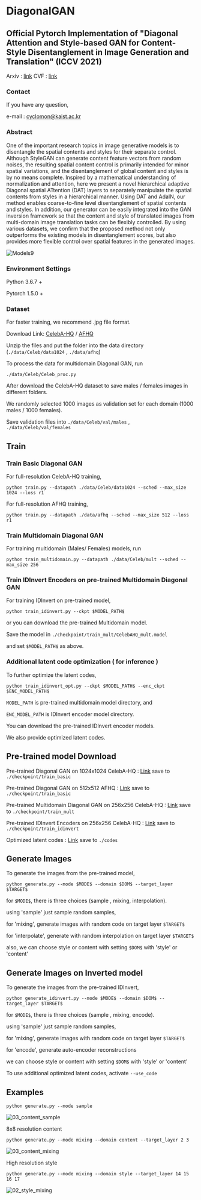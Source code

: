# DiagonalGAN
## Official Pytorch Implementation of "Diagonal Attention and Style-based GAN for Content-Style Disentanglement in Image Generation and Translation" (ICCV 2021)
Arxiv : [link](https://arxiv.org/abs/2103.16146)
 CVF : [link](https://openaccess.thecvf.com/content/ICCV2021/papers/Kwon_Diagonal_Attention_and_Style-Based_GAN_for_Content-Style_Disentanglement_in_Image_ICCV_2021_paper.pdf)

### Contact
If you have any question, 

e-mail : cyclomon@kaist.ac.kr

### Abstract
One of the important research topics in image generative models is to disentangle the spatial contents and styles for their separate control. Although StyleGAN can generate content feature vectors from random noises, the resulting spatial content control is primarily intended for minor spatial variations, and the disentanglement of global content and styles is by no means complete. Inspired by a mathematical understanding of normalization and attention, here we present a novel hierarchical adaptive Diagonal spatial ATtention (DAT) layers to separately manipulate the spatial contents from styles in a hierarchical manner. Using DAT and AdaIN, our method enables coarse-to-fine level disentanglement of spatial contents and styles. In addition, our generator can be easily integrated into the GAN inversion framework so that the content and style of translated images from multi-domain image translation tasks can be flexibly controlled. By using various datasets, we confirm that the proposed method not only outperforms the existing models in disentanglement scores, but also provides more flexible control over spatial features in the generated images.


![Models9](https://user-images.githubusercontent.com/88644048/130436052-f9c213b3-a3f4-403f-84b9-9ccdad8c8970.png)


### Environment Settings
Python 3.6.7 +

Pytorch 1.5.0 +

### Dataset
For faster training, we recommend .jpg file format.

Download Link:
[CelebA-HQ](https://drive.google.com/drive/folders/0B4qLcYyJmiz0TXY1NG02bzZVRGs?resourcekey=0-arAVTUfW9KRhN-irJchVKQ) / 
[AFHQ](https://github.com/clovaai/stargan-v2)

Unzip the files and put the folder into the data directory (```./data/Celeb/data1024``` , ```./data/afhq```)

To process the data for multidomain Diagonal GAN, run 

```
./data/Celeb/Celeb_proc.py 
```
After download the CelebA-HQ dataset to save males / females images in different folders.

We randomly selected 1000 images as validation set for each domain (1000 males / 1000 females).

Save validation files into ```./data/Celeb/val/males``` , ```./data/Celeb/val/females```


## Train
### Train Basic Diagonal GAN
For full-resolution CelebA-HQ training,

```
python train.py --datapath ./data/Celeb/data1024 --sched --max_size 1024 --loss r1
```

For full-resolution AFHQ training,

```
python train.py --datapath ./data/afhq --sched --max_size 512 --loss r1
```
### Train Multidomain Diagonal GAN
For training multidomain (Males/ Females) models, run

```
python train_multidomain.py --datapath ./data/Celeb/mult --sched --max_size 256
```

### Train IDInvert Encoders on pre-trained Multidomain Diagonal GAN
For training IDInvert on  pre-trained model,
```
python train_idinvert.py --ckpt $MODEL_PATH$ 
```

or you can download the pre-trained Multidomain model. 

Save the model in ```./checkpoint/train_mult/CelebAHQ_mult.model```

and set ```$MODEL_PATH$``` as above.

### Additional latent code optimization ( for inference )
To further optimize the latent codes, 

```
python train_idinvert_opt.py --ckpt $MODEL_PATH$ --enc_ckpt $ENC_MODEL_PATH$
```

```MODEL_PATH``` is pre-trained multidomain model directory, and

```ENC_MODEL_PATH``` is IDInvert encoder model directory.

You can download the pre-trained IDInvert encoder models.

We also provide optimized latent codes. 

## Pre-trained model Download


Pre-trained Diagonal GAN on 1024x1024 CelebA-HQ : [Link](https://drive.google.com/drive/folders/1VvLNwNIaquXz9tKZKXI4xMwCzCt6tN3k?usp=sharing)
save to ```./checkpoint/train_basic```

Pre-trained Diagonal GAN on 512x512 AFHQ : [Link](https://drive.google.com/drive/folders/1VvLNwNIaquXz9tKZKXI4xMwCzCt6tN3k?usp=sharing)
save to ```./checkpoint/train_basic```

Pre-trained Multidomain Diagonal GAN on 256x256 CelebA-HQ : [Link](https://drive.google.com/drive/folders/1R00015UnqQk6KZZugvwy79xoZsdAOPuF?usp=sharing)
save to ```./checkpoint/train_mult```

Pre-trained IDInvert Encoders on 256x256 CelebA-HQ : [Link](https://drive.google.com/drive/folders/1or9QzF5wiO4LUczpAPV3tLNquHJgG865?usp=sharing)
save to ```./checkpoint/train_idinvert```

Optimized latent codes : [Link](https://drive.google.com/drive/folders/1DBLLm45tdjMMD42Xp_JI1m1U-yHF53rf?usp=sharing)
save to ```./codes```

## Generate Images
To generate the images from the pre-trained model,

```
python generate.py --mode $MODE$ --domain $DOM$ --target_layer $TARGET$
```

for ```$MODE$```, there is three choices  (sample , mixing, interpolation).

using 'sample' just sample random samples, 

for 'mixing', generate images with random code on target layer ```$TARGET$```

for 'interpolate', generate with random interpolation on target layer ```$TARGET$```

also, we can choose style or content with setting ```$DOM$``` with 'style' or 'content'


## Generate Images on Inverted model
To generate the images from the pre-trained IDInvert,

```
python generate_idinvert.py --mode $MODE$ --domain $DOM$ --target_layer $TARGET$
```

for ```$MODE$```, there is three choices  (sample , mixing, encode).

using 'sample' just sample random samples, 

for 'mixing', generate images with random code on target layer ```$TARGET$```

for 'encode', generate auto-encoder reconstructions

we can choose style or content with setting ```$DOM$``` with 'style' or 'content'

To use additional optimized latent codes, activate ```--use_code```


## Examples

```
python generate.py --mode sample 
```
![03_content_sample](https://user-images.githubusercontent.com/88644048/135963795-e2196dfe-b55e-431e-b119-550d5a0be9ce.jpg)

8x8 resolution content
```
python generate.py --mode mixing --domain content --target_layer 2 3
```
![03_content_mixing](https://user-images.githubusercontent.com/88644048/135963856-56d9d83f-a72e-497d-b8f9-c6f6729d644c.jpg)


High resolution style
```
python generate.py --mode mixing --domain style --target_layer 14 15 16 17
```
![02_style_mixing](https://user-images.githubusercontent.com/88644048/135963909-f0fa988a-c8f5-4920-ba07-e8719d0a69d5.jpg)

